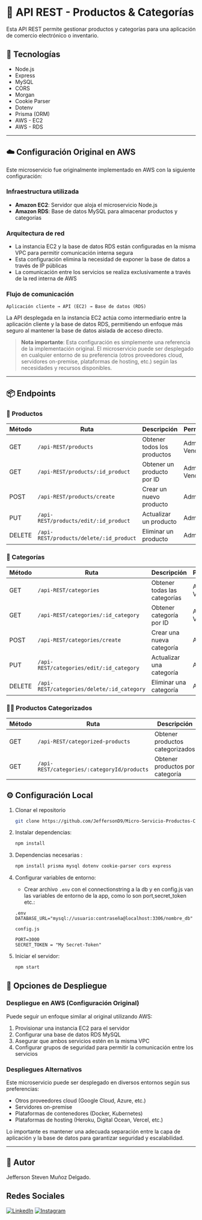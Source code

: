 # 🛒 API REST - Productos & Categorías

Esta API REST permite gestionar productos y categorías para una aplicación de comercio electrónico o inventario.

## 🚀 Tecnologías
- Node.js
- Express
- MySQL
- CORS
- Morgan
- Cookie Parser
- Dotenv
- Prisma (ORM)
- AWS - EC2
- AWS - RDS
---

## ☁️ Configuración Original en AWS

Este microservicio fue originalmente implementado en AWS con la siguiente configuración:

### Infraestructura utilizada
- **Amazon EC2**: Servidor que aloja el microservicio Node.js
- **Amazon RDS**: Base de datos MySQL para almacenar productos y categorías

### Arquitectura de red
- La instancia EC2 y la base de datos RDS están configuradas en la misma VPC para permitir comunicación interna segura
- Esta configuración elimina la necesidad de exponer la base de datos a través de IP públicas
- La comunicación entre los servicios se realiza exclusivamente a través de la red interna de AWS

### Flujo de comunicación
```
Aplicación cliente → API (EC2) → Base de datos (RDS)
```

La API desplegada en la instancia EC2 actúa como intermediario entre la aplicación cliente y la base de datos RDS, permitiendo un enfoque más seguro al mantener la base de datos aislada de acceso directo.

> **Nota importante**: Esta configuración es simplemente una referencia de la implementación original. El microservicio puede ser desplegado en cualquier entorno de su preferencia (otros proveedores cloud, servidores on-premise, plataformas de hosting, etc.) según las necesidades y recursos disponibles.

---

## 📦 Endpoints

### 🔹 Productos
| Método | Ruta | Descripción | Permisos |
| ------ | ---- | ----------- | -------- |
| GET | `/api-REST/products` | Obtener todos los productos | Admin, Vendedor |
| GET | `/api-REST/products/:id_product` | Obtener un producto por ID | Admin, Vendedor |
| POST | `/api-REST/products/create` | Crear un nuevo producto | Admin |
| PUT | `/api-REST/products/edit/:id_product` | Actualizar un producto | Admin |
| DELETE | `/api-REST/products/delete/:id_product` | Eliminar un producto | Admin |

### 🔸 Categorías
| Método | Ruta | Descripción | Permisos |
| ------ | ---- | ----------- | -------- |
| GET | `/api-REST/categories` | Obtener todas las categorías | Admin, Vendedor |
| GET | `/api-REST/categories/:id_category` | Obtener categoría por ID | Admin, Vendedor |
| POST | `/api-REST/categories/create` | Crear una nueva categoría | Admin |
| PUT | `/api-REST/categories/edit/:id_category` | Actualizar una categoría | Admin |
| DELETE | `/api-REST/categories/delete/:id_category` | Eliminar una categoría | Admin |

### 🔹🔸 Productos Categorizados
| Método | Ruta | Descripción | Permisos |
| ------ | ---- | ----------- | -------- |
| GET | `/api-REST/categorized-products` | Obtener productos categorizados | Admin, Vendedor |
| GET | `/api-REST/categories/:categoryId/products` | Obtener productos por categoría | Admin, Vendedor |

## ⚙️ Configuración Local

1. Clonar el repositorio
   
   ```bash
   git clone https://github.com/JeffersonD9/Micro-Servicio-Productos-Categorizados.git
   ```

2. Instalar dependencias:
   ```bash
   npm install
   ```
3. Dependencias necesarias :
    ```bash
    npm install prisma mysql dotenv cookie-parser cors express
    ```
   
5. Configurar variables de entorno:
   - Crear archivo `.env` con el connectionstring a la db y en config.js van las variables de entorno de la app, como lo son port,secret_token etc.:
   ```
   .env
   DATABASE_URL="mysql://usuario:contraseña@localhost:3306/nombre_db"

   config.js
   
   PORT=3000
   SECRET_TOKEN = "My Secret-Token"
   ```

6. Iniciar el servidor:
   ```bash
   npm start
   ```

## 🔧 Opciones de Despliegue

### Despliegue en AWS (Configuración Original)
Puede seguir un enfoque similar al original utilizando AWS:
1. Provisionar una instancia EC2 para el servidor
2. Configurar una base de datos RDS MySQL 
3. Asegurar que ambos servicios estén en la misma VPC
4. Configurar grupos de seguridad para permitir la comunicación entre los servicios

### Despliegues Alternativos
Este microservicio puede ser desplegado en diversos entornos según sus preferencias:
- Otros proveedores cloud (Google Cloud, Azure, etc.)
- Servidores on-premise
- Plataformas de contenedores (Docker, Kubernetes)
- Plataformas de hosting (Heroku, Digital Ocean, Vercel, etc.)

Lo importante es mantener una adecuada separación entre la capa de aplicación y la base de datos para garantizar seguridad y escalabilidad.

---

## 👤 Autor
Jefferson Steven Muñoz Delgado.

##  Redes Sociales
[![LinkedIn](https://img.shields.io/badge/LinkedIn-0077B5?style=for-the-badge&logo=linkedin&logoColor=white)](https://www.linkedin.com/in/jefferson-steven-mu%C3%B1oz-delgado-a096b1231?utm_source=share&utm_campaign=share_via&utm_content=profile&utm_medium=ios_app)
[![Instagram](https://img.shields.io/badge/Instagram-E4405F?style=for-the-badge&logo=instagram&logoColor=white)](https://www.instagram.com/jeff_mdelgado/)
